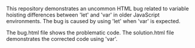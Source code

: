 This repository demonstrates an uncommon HTML bug related to variable hoisting differences between 'let' and 'var' in older JavaScript environments. The bug is caused by using 'let' when 'var' is expected.

The bug.html file shows the problematic code. The solution.html file demonstrates the corrected code using 'var'.